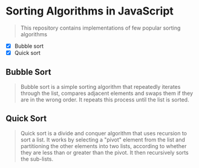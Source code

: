 # **Sorting Algorithms in JavaScript**

> This repository contains implementations of few popular sorting algorithms

- [x] Bubble sort
- [x] Quick sort

## Bubble Sort

> Bubble sort is a simple sorting algorithm that repeatedly iterates through the list, compares adjacent elements and swaps them if they are in the wrong order. It repeats this process until the list is sorted.

## Quick Sort

> Quick sort is a divide and conquer algorithm that uses recursion to sort a list. It works by selecting a "pivot" element from the list and partitioning the other elements into two lists, according to whether they are less than or greater than the pivot. It then recursively sorts the sub-lists.
